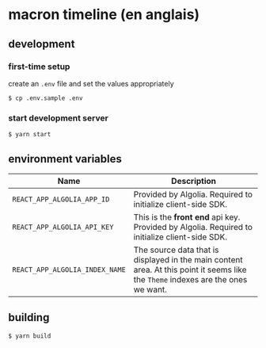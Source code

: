 # macron timeline (en anglais)

## development

### first-time setup
create an `.env` file and set the values appropriately

`$ cp .env.sample .env`

### start development server

`$ yarn start`

## environment variables

Name | Description
--- | ---
`REACT_APP_ALGOLIA_APP_ID` | Provided by Algolia. Required to initialize client-side SDK.
`REACT_APP_ALGOLIA_API_KEY` | This is the **front end** api key. Provided by Algolia. Required to initialize client-side SDK.
`REACT_APP_ALGOLIA_INDEX_NAME` | The source data that is displayed in the main content area. At this point it seems like the `Theme` indexes are the ones we want.

## building

`$ yarn build`
